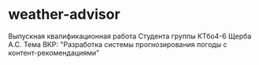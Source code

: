 # weather-advisor
Выпускная квалификационная работа
Студента группы КТбо4-6 Щерба А.С.
Тема ВКР:
"Разработка системы прогнозирования погоды с контент-рекомендациями"
